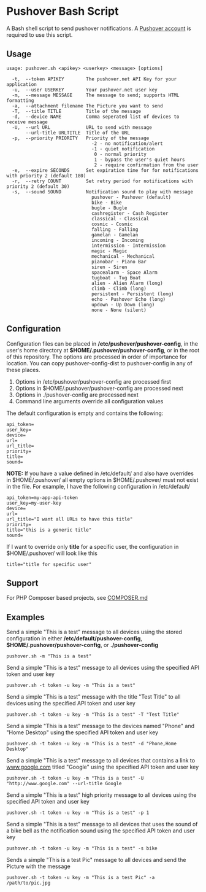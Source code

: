 # Pushover Bash Script
A Bash shell script to send pushover notifications. A [Pushover account](https://pushover.net/) is required to use this script.

## Usage

```
usage: pushover.sh <apikey> <userkey> <message> [options]

  -t,  --token APIKEY        The pushover.net API Key for your application
  -u,  --user USERKEY        Your pushover.net user key
  -m,  --message MESSAGE     The message to send; supports HTML formatting
  -a,  --attachment filename The Picture you want to send
  -T,  --title TITLE         Title of the message
  -d,  --device NAME         Comma seperated list of devices to receive message
  -U,  --url URL             URL to send with message
       --url-title URLTITLE  Title of the URL
  -p,  --priority PRIORITY   Priority of the message
                               -2 - no notification/alert
                               -1 - quiet notification
                                0 - normal priority
                                1 - bypass the user's quiet hours
                                2 - require confirmation from the user
  -e,  --expire SECONDS      Set expiration time for for notifications with priority 2 (default 180)
  -r,  --retry COUNT         Set retry period for notifications with priority 2 (default 30)
  -s,  --sound SOUND         Notification sound to play with message
                               pushover - Pushover (default)
                               bike - Bike
                               bugle - Bugle
                               cashregister - Cash Register
                               classical - Classical
                               cosmic - Cosmic
                               falling - Falling
                               gamelan - Gamelan
                               incoming - Incoming
                               intermission - Intermission
                               magic - Magic
                               mechanical - Mechanical
                               pianobar - Piano Bar
                               siren - Siren
                               spacealarm - Space Alarm
                               tugboat - Tug Boat
                               alien - Alien Alarm (long)
                               climb - Climb (long)
                               persistent - Persistent (long)
                               echo - Pushover Echo (long)
                               updown - Up Down (long)
                               none - None (silent)
```

## Configuration
Configuration files can be placed in **/etc/pushover/pushover-config**, in the user's home directory at **$HOME/.pushover/pushover-config**, or in the root of this repository. The options are processed in order of importance for location. You can copy pushover-config-dist to pushover-config in any of these places.

1) Options in /etc/pushover/pushover-config are processed first
2) Options in $HOME/.pushover/pushover-config are processed next
3) Options in ./pushover-config are processed next
4) Command line arguments override all configuration values

The default configuration is empty and contains the following:

```
api_token=
user_key=
device=
url=
url_title=
priority=
title=
sound=
```

**NOTE:** If you have a value defined in /etc/default/ and also have overrides in $HOME/.pushover/ all empty options in $HOME/.pushover/ must not exist in the file. For example, I have the following configuration in /etc/default/

```
api_token=my-app-api-token
user_key=my-user-key
device=
url=
url_title="I want all URLs to have this title"
priority=
title="this is a generic title"
sound=
```

If I want to override only **title** for a specific user, the configuration in $HOME/.pushover/ will look like this

```
title="title for specific user"
```

## Support
For PHP Composer based projects, see [COMPOSER.md](COMPOSER.md)

## Examples
Send a simple "This is a test" message to all devices using the stored configuration in either **/etc/default/pushover-config**, **$HOME/.pushover/pushover-config**, or **./pushover-config**

```
pushover.sh -m "This is a test"
```

Send a simple "This is a test" message to all devices using the specified API token and user key

```
pushover.sh -t token -u key -m "This is a test"
```

Send a simple "This is a test" message with the title "Test Title" to all devices using the specified API token and user key

```
pushover.sh -t token -u key -m "This is a test" -T "Test Title"
```

Send a simple "This is a test" message to the devices named "Phone" and "Home Desktop" using the specified API token and user key

```
pushover.sh -t token -u key -m "This is a test" -d "Phone,Home Desktop"
```

Send a simple "This is a test" message to all devices that contains a link to www.google.com titled "Google" using the specified API token and user key

```
pushover.sh -t token -u key -m "This is a test" -U "http://www.google.com" --url-title Google
```

Send a simple "This is a test" high priority message to all devices using the specified API token and user key

```
pushover.sh -t token -u key -m "This is a test" -p 1
```

Send a simple "This is a test" message to all devices that uses the sound of a bike bell as the notification sound using the specified API token and user key

```
pushover.sh -t token -u key -m "This is a test" -s bike
```

Sends a simple "This is a test Pic" message to all devices and send the Picture with the message

```
pushover.sh -t token -u key -m "This is a test Pic" -a /path/to/pic.jpg
```
